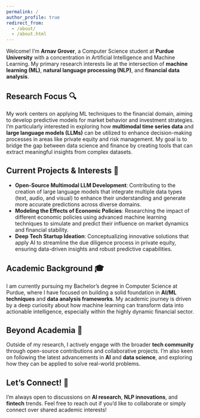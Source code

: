 ```yaml
---
permalink: /
author_profile: true
redirect_from: 
  - /about/
  - /about.html
---
```


Welcome! I’m **Arnav Grover**, a Computer Science student at **Purdue University** with a concentration in Artificial Intelligence and Machine Learning. My primary research interests lie at the intersection of **machine learning (ML)**, **natural language processing (NLP)**, and **financial data analysis**.

## Research Focus 🔍

My work centers on applying ML techniques to the financial domain, aiming to develop predictive models for market behavior and investment strategies. I’m particularly interested in exploring how **multimodal time series data** and **large language models (LLMs)** can be utilized to enhance decision-making processes in areas like private equity and risk management. My goal is to bridge the gap between data science and finance by creating tools that can extract meaningful insights from complex datasets.

## Current Projects & Interests 🚀

- **Open-Source Multimodal LLM Development**: Contributing to the creation of large language models that integrate multiple data types (text, audio, and visual) to enhance their understanding and generate more accurate predictions across diverse domains.
- **Modeling the Effects of Economic Policies**: Researching the impact of different economic policies using advanced machine learning techniques to simulate and predict their influence on market dynamics and financial stability.
- **Deep Tech Startup Ideation**: Conceptualizing innovative solutions that apply AI to streamline the due diligence process in private equity, ensuring data-driven insights and robust predictive capabilities.

## Academic Background 🎓

I am currently pursuing my Bachelor’s degree in Computer Science at Purdue, where I have focused on building a solid foundation in **AI/ML techniques** and **data analysis frameworks**. My academic journey is driven by a deep curiosity about how machine learning can transform data into actionable intelligence, especially within the highly dynamic financial sector.

## Beyond Academia 🌱

Outside of my research, I actively engage with the broader **tech community** through open-source contributions and collaborative projects. I’m also keen on following the latest advancements in **AI** and **data science**, and exploring how they can be applied to solve real-world problems.

## Let’s Connect! 🤝

I’m always open to discussions on **AI research**, **NLP innovations**, and **fintech** trends. Feel free to reach out if you’d like to collaborate or simply connect over shared academic interests!
